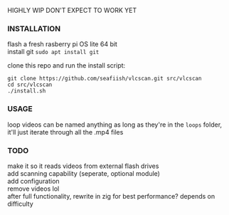 HIGHLY WIP DON'T EXPECT TO WORK YET

### INSTALLATION
flash a fresh rasberry pi OS lite 64 bit  
install git `sudo apt install git`

clone this repo and run the install script:

```
git clone https://github.com/seafiish/vlcscan.git src/vlcscan
cd src/vlcscan
./install.sh
```

### USAGE
loop videos can be named anything as long as they're in the `loops` folder, it'll just iterate through all the .mp4 files

### TODO
make it so it reads videos from external flash drives  
add scanning capability (seperate, optional module)  
add configuration  
remove videos lol  
after full functionality, rewrite in zig for best performance? depends on difficulty
